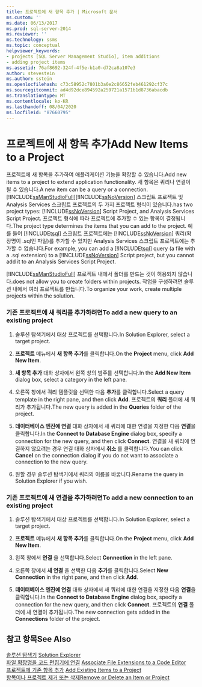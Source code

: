 ```yaml
---
title: 프로젝트에 새 항목 추가 | Microsoft 문서
ms.custom: ''
ms.date: 06/13/2017
ms.prod: sql-server-2014
ms.reviewer: ''
ms.technology: ssms
ms.topic: conceptual
helpviewer_keywords:
- projects [SQL Server Management Studio], item additions
- adding project items
ms.assetid: 76af8692-324f-4f5e-b1a0-d72ca8a107e3
author: stevestein
ms.author: sstein
ms.openlocfilehash: c73c58952c7801b3a0e2c86652feb461292cf37c
ms.sourcegitcommit: ad4d92dce894592a259721a1571b1d8736abacdb
ms.translationtype: MT
ms.contentlocale: ko-KR
ms.lasthandoff: 08/04/2020
ms.locfileid: "87660795"
---
```

# <a name="add-new-items-to-a-project"></a><span data-ttu-id="b9af0-102">프로젝트에 새 항목 추가</span><span class="sxs-lookup"><span data-stu-id="b9af0-102">Add New Items to a Project</span></span>
  <span data-ttu-id="b9af0-103">프로젝트에 새 항목을 추가하여 애플리케이션 기능을 확장할 수 있습니다.</span><span class="sxs-lookup"><span data-stu-id="b9af0-103">Add new items to a project to extend application functionality.</span></span> <span data-ttu-id="b9af0-104">새 항목은 쿼리나 연결이 될 수 있습니다.</span><span class="sxs-lookup"><span data-stu-id="b9af0-104">A new item can be a query or a connection.</span></span> [!INCLUDE[ssManStudioFull](../../includes/ssmanstudiofull-md.md)]<span data-ttu-id="b9af0-105">[!INCLUDE[ssNoVersion](../../includes/ssnoversion-md.md)] 스크립트 프로젝트 및 Analysis Services 스크립트 프로젝트의 두 가지 프로젝트 형식이 있습니다.</span><span class="sxs-lookup"><span data-stu-id="b9af0-105">has two project types: [!INCLUDE[ssNoVersion](../../includes/ssnoversion-md.md)] Script Project, and Analysis Services Script Project.</span></span> <span data-ttu-id="b9af0-106">프로젝트 형식에 따라 프로젝트에 추가할 수 있는 항목이 결정됩니다.</span><span class="sxs-lookup"><span data-stu-id="b9af0-106">The project type determines the items that you can add to the project.</span></span> <span data-ttu-id="b9af0-107">예를 들어 [!INCLUDE[tsql](../../includes/tsql-md.md)] 스크립트 프로젝트에는 [!INCLUDE[ssNoVersion](../../includes/ssnoversion-md.md)] 쿼리(확장명이 .sql인 파일)를 추가할 수 있지만 Analysis Services 스크립트 프로젝트에는 추가할 수 없습니다.</span><span class="sxs-lookup"><span data-stu-id="b9af0-107">For example, you can add a [!INCLUDE[tsql](../../includes/tsql-md.md)] query (a file with a .sql extension) to a [!INCLUDE[ssNoVersion](../../includes/ssnoversion-md.md)] Script project, but you cannot add it to an Analysis Services Script Project.</span></span>  
  
 [!INCLUDE[ssManStudioFull](../../includes/ssmanstudiofull-md.md)] <span data-ttu-id="b9af0-108">프로젝트 내에서 폴더를 만드는 것이 허용되지 않습니다.</span><span class="sxs-lookup"><span data-stu-id="b9af0-108">does not allow you to create folders within projects.</span></span> <span data-ttu-id="b9af0-109">작업을 구성하려면 솔루션 내에서 여러 프로젝트를 만듭니다.</span><span class="sxs-lookup"><span data-stu-id="b9af0-109">To organize your work, create multiple projects within the solution.</span></span>  
  
### <a name="to-add-a-new-query-to-an-existing-project"></a><span data-ttu-id="b9af0-110">기존 프로젝트에 새 쿼리를 추가하려면</span><span class="sxs-lookup"><span data-stu-id="b9af0-110">To add a new query to an existing project</span></span>  
  
1.  <span data-ttu-id="b9af0-111">솔루션 탐색기에서 대상 프로젝트를 선택합니다.</span><span class="sxs-lookup"><span data-stu-id="b9af0-111">In Solution Explorer, select a target project.</span></span>  
  
2.  <span data-ttu-id="b9af0-112">**프로젝트** 메뉴에서 **새 항목 추가**를 클릭합니다.</span><span class="sxs-lookup"><span data-stu-id="b9af0-112">On the **Project** menu, click **Add New Item**.</span></span>  
  
3.  <span data-ttu-id="b9af0-113">**새 항목 추가** 대화 상자에서 왼쪽 창의 범주를 선택합니다.</span><span class="sxs-lookup"><span data-stu-id="b9af0-113">In the **Add New Item** dialog box, select a category in the left pane.</span></span>  
  
4.  <span data-ttu-id="b9af0-114">오른쪽 창에서 쿼리 템플릿을 선택한 다음 **추가**를 클릭합니다.</span><span class="sxs-lookup"><span data-stu-id="b9af0-114">Select a query template in the right pane, and then click **Add**.</span></span> <span data-ttu-id="b9af0-115">프로젝트의 **쿼리** 폴더에 새 쿼리가 추가됩니다.</span><span class="sxs-lookup"><span data-stu-id="b9af0-115">The new query is added in the **Queries** folder of the project.</span></span>  
  
5.  <span data-ttu-id="b9af0-116">**데이터베이스 엔진에 연결** 대화 상자에서 새 쿼리에 대한 연결을 지정한 다음 **연결**을 클릭합니다.</span><span class="sxs-lookup"><span data-stu-id="b9af0-116">In the **Connect to Database Engine** dialog box, specify a connection for the new query, and then click **Connect**.</span></span> <span data-ttu-id="b9af0-117">연결을 새 쿼리에 연결하지 않으려는 경우 연결 대화 상자에서 **취소** 를 클릭합니다.</span><span class="sxs-lookup"><span data-stu-id="b9af0-117">You can click **Cancel** on the connection dialog if you do not want to associate a connection to the new query.</span></span>  
  
6.  <span data-ttu-id="b9af0-118">원할 경우 솔루션 탐색기에서 쿼리의 이름을 바꿉니다.</span><span class="sxs-lookup"><span data-stu-id="b9af0-118">Rename the query in Solution Explorer if you wish.</span></span>  
  
### <a name="to-add-a-new-connection-to-an-existing-project"></a><span data-ttu-id="b9af0-119">기존 프로젝트에 새 연결을 추가하려면</span><span class="sxs-lookup"><span data-stu-id="b9af0-119">To add a new connection to an existing project</span></span>  
  
1.  <span data-ttu-id="b9af0-120">솔루션 탐색기에서 대상 프로젝트를 선택합니다.</span><span class="sxs-lookup"><span data-stu-id="b9af0-120">In Solution Explorer, select a target project.</span></span>  
  
2.  <span data-ttu-id="b9af0-121">**프로젝트** 메뉴에서 **새 항목 추가**를 클릭합니다.</span><span class="sxs-lookup"><span data-stu-id="b9af0-121">On the **Project** menu, click **Add New Item**.</span></span>  
  
3.  <span data-ttu-id="b9af0-122">왼쪽 창에서 **연결** 을 선택합니다.</span><span class="sxs-lookup"><span data-stu-id="b9af0-122">Select **Connection** in the left pane.</span></span>  
  
4.  <span data-ttu-id="b9af0-123">오른쪽 창에서 **새 연결** 을 선택한 다음 **추가**를 클릭합니다.</span><span class="sxs-lookup"><span data-stu-id="b9af0-123">Select **New Connection** in the right pane, and then click **Add**.</span></span>  
  
5.  <span data-ttu-id="b9af0-124">**데이터베이스 엔진에 연결** 대화 상자에서 새 쿼리에 대한 연결을 지정한 다음 **연결**을 클릭합니다.</span><span class="sxs-lookup"><span data-stu-id="b9af0-124">In the **Connect to Database Engine** dialog box, specify a connection for the new query, and then click **Connect**.</span></span> <span data-ttu-id="b9af0-125">프로젝트의 **연결** 폴더에 새 연결이 추가됩니다.</span><span class="sxs-lookup"><span data-stu-id="b9af0-125">The new connection gets added in the **Connections** folder of the project.</span></span>  
  
## <a name="see-also"></a><span data-ttu-id="b9af0-126">참고 항목</span><span class="sxs-lookup"><span data-stu-id="b9af0-126">See Also</span></span>  
 <span data-ttu-id="b9af0-127">[솔루션 탐색기](solution-explorer.md) </span><span class="sxs-lookup"><span data-stu-id="b9af0-127">[Solution Explorer](solution-explorer.md) </span></span>  
 <span data-ttu-id="b9af0-128">[파일 확장명을 코드 편집기에 연결](../../relational-databases/scripting/associate-file-extensions-to-a-code-editor.md) </span><span class="sxs-lookup"><span data-stu-id="b9af0-128">[Associate File Extensions to a Code Editor](../../relational-databases/scripting/associate-file-extensions-to-a-code-editor.md) </span></span>  
 <span data-ttu-id="b9af0-129">[프로젝트에 기존 항목 추가](add-existing-items-to-a-project.md) </span><span class="sxs-lookup"><span data-stu-id="b9af0-129">[Add Existing Items to a Project](add-existing-items-to-a-project.md) </span></span>  
 [<span data-ttu-id="b9af0-130">항목이나 프로젝트 제거 또는 삭제</span><span class="sxs-lookup"><span data-stu-id="b9af0-130">Remove or Delete an Item or Project</span></span>](remove-or-delete-an-item-or-project.md)  
  
  
